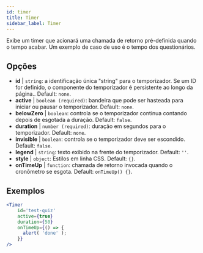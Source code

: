 ```yaml
---
id: timer 
title: Timer
sidebar_label: Timer
---
```


Exibe um timer que acionará uma chamada de retorno pré-definida quando o tempo acabar. Um exemplo de caso de uso é o tempo dos questionários.

## Opções

* __id__ | `string`: a identificação única "string" para o temporizador. Se um ID for definido, o componente do temporizador é persistente ao longo da página.. Default: `none`.
* __active__ | `boolean (required)`: bandeira que pode ser hasteada para iniciar ou pausar o temporizador. Default: `none`.
* __belowZero__ | `boolean`: controla se o temporizador continua contando depois de esgotada a duração. Default: `false`.
* __duration__ | `number (required)`: duração em segundos para o temporizador. Default: `none`.
* __invisible__ | `boolean`: controla se o temporizador deve ser escondido. Default: `false`.
* __legend__ | `string`: texto exibido na frente do temporizador. Default: `''`.
* __style__ | `object`: Estilos em linha CSS. Default: `{}`.
* __onTimeUp__ | `function`: chamada de retorno invocada quando o cronômetro se esgota. Default: `onTimeUp() {}`.


## Exemplos

```jsx live
<Timer 
    id='test-quiz'
    active={true} 
    duration={50} 
    onTimeUp={() => {
      alert( 'done' );
    }}
/>
```

